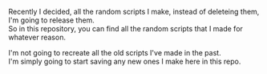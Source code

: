 Recently I decided, all the random scripts I make, instead of deleteing them, I'm going to release them.  
So in this repository, you can find all the random scripts that I made for whatever reason.

I'm not going to recreate all the old scripts I've made in the past.  
I'm simply going to start saving any new ones I make here in this repo.
